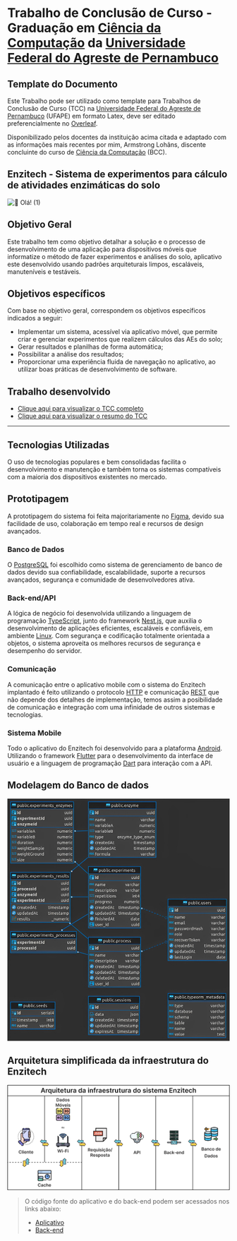 # Trabalho de Conclusão de Curso - Graduação em [Ciência da Computação](http://bcc.ufape.edu.br/) da [Universidade Federal do Agreste de Pernambuco](http://ufape.edu.br/)

## Template do Documento
Este Trabalho pode ser utilizado como template para Trabalhos de Conclusão de Curso (TCC) na [Universidade Federal do Agreste de Pernambuco](http://ufape.edu.br/) (UFAPE) em formato Latex, deve ser editado preferencialmente no [Overleaf](https://www.overleaf.com/).

Disponibilizado pelos docentes da instituição acima citada e adaptado com as informações mais recentes por mim, Armstrong Lohãns, discente concluinte do curso de [Ciência da Computação](http://bcc.ufape.edu.br/) (BCC).

## Enzitech - Sistema de experimentos para cálculo de atividades enzimáticas do solo
![👋 Olá! (1)](https://user-images.githubusercontent.com/30741312/232361196-5d8dc1ca-6b6c-41df-8cc7-131cdba98591.png)

## Objetivo Geral
Este trabalho tem como objetivo detalhar a solução e o processo de desenvolvimento de uma aplicação para dispositivos móveis que informatize o método de fazer experimentos e análises do solo, aplicativo este desenvolvido usando padrões arquiteturais limpos, escaláveis, manuteníveis e testáveis.

## Objetivos específicos
Com base no objetivo geral, correspondem os objetivos específicos indicados a seguir:
- Implementar um sistema, acessível via aplicativo móvel, que permite criar e gerenciar experimentos que realizem cálculos das AEs do solo;
- Gerar resultados e planilhas de forma automática;
- Possibilitar a análise dos resultados;
- Proporcionar uma experiência fluida de navegação no aplicativo, ao utilizar boas práticas de desenvolvimento de software.


## Trabalho desenvolvido
* [Clique aqui para visualizar o TCC completo](https://github.com/lohhans/tcc/blob/main/tcc_armstrong.pdf)
* [Clique aqui para visualizar o resumo do TCC](https://github.com/lohhans/tcc/blob/main/tcc_resumido_armstrong.pdf)

---

## Tecnologias Utilizadas
O uso de tecnologias populares e bem consolidadas facilita o desenvolvimento e manutenção e também torna os sistemas compatíveis com a maioria dos dispositivos existentes no mercado.

## Prototipagem
A prototipagem do sistema foi feita majoritariamente no [Figma](https://www.figma.com/), devido sua facilidade de uso, colaboração em tempo real e recursos de design avançados.

### Banco de Dados
O [PostgreSQL](https://www.postgresql.org/) foi escolhido como sistema de gerenciamento de banco de dados devido sua confiabilidade, escalabilidade, suporte a recursos avançados, segurança e comunidade de desenvolvedores ativa.

### Back-end/API
A lógica de negócio foi desenvolvida utilizando a linguagem de programação [TypeScript](https://www.typescriptlang.org/), junto do framework [Nest.js](https://nestjs.com/), que auxilia o desenvolvimento de aplicações eficientes, escaláveis e confiáveis, em ambiente [Linux](http://www.linux.org). Com segurança e codificação totalmente orientada a objetos, o sistema aproveita os melhores recursos de segurança e desempenho do servidor.

### Comunicação
A comunicação entre o aplicativo mobile com o sistema do Enzitech implantado é feito utilizando o protocolo [HTTP](https://pt.wikipedia.org/wiki/Hypertext_Transfer_Protocol) e comunicação [REST](https://pt.wikipedia.org/wiki/REST) que não depende dos detalhes de implementação, temos assim a posibilidade de comunicação e integração com uma infinidade de outros sistemas e tecnologias.

### Sistema Mobile
Todo o aplicativo do Enzitech foi desenvolvido para a plataforma [Android](http://www.android.com). Utilizando o framework [Flutter](https://flutter.dev/) para o desenvolvimento da interface de usuário e a linguagem de programação [Dart](https://dart.dev/) para interação com a API.

## Modelagem do Banco de dados
![image](https://raw.githubusercontent.com/lohhans/tcc/main/images/er.jpg)

## Arquitetura simplificada da infraestrutura do Enzitech
![image](https://raw.githubusercontent.com/lohhans/tcc/main/images/arquitetura_enzitech.png)

> O código fonte do aplicativo e do back-end podem ser acessados nos links abaixo:
> - [Aplicativo](https://github.com/bcccoworkingufape/enzitech_app)
> - [Back-end](https://github.com/bcccoworkingufape/enzitech)

